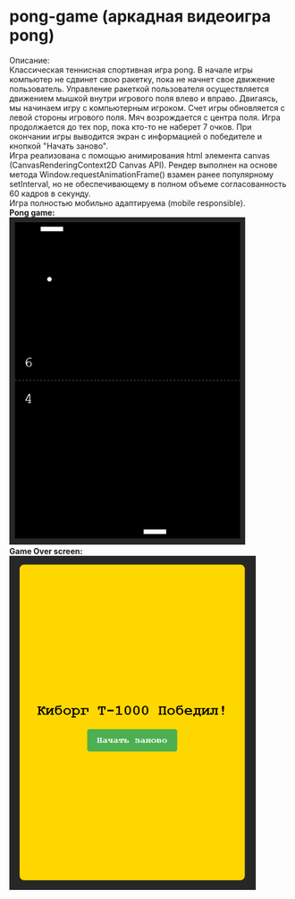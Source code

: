 # pong-game (аркадная видеоигра pong)
Описание:<br />
Классическая теннисная спортивная игра pong. В начале игры компьютер не сдвинет свою ракетку, пока не начнет свое движение пользователь. Управление ракеткой пользователя осуществляется движением мышкой внутри игрового поля влево и вправо. Двигаясь, мы начинаем игру с компьютерным игроком. Счет игры обновляется с левой стороны игрового поля. Мяч возрождается с центра поля. Игра продолжается до тех пор, пока кто-то не наберет 7 очков. При окончании игры выводится экран с информацией о победителе и кнопкой "Начать заново".<br />
Игра реализована с помощью анимирования html элемента canvas (CanvasRenderingContext2D Canvas API). Рендер выполнен на основе метода Window.requestAnimationFrame() взамен ранее популярному setInterval, но не обеспечивающему в полном объеме согласованность 60 кадров в секунду.<br />
Игра полностью мобильно адаптируема (mobile responsible).<br />
**Pong game:**<br />
!['Скриншот проекта 1'](img/screenshot01.PNG)<br />
**Game Over screen:**<br />
!['Скриншот проекта 2'](img/screenshot02.PNG)
